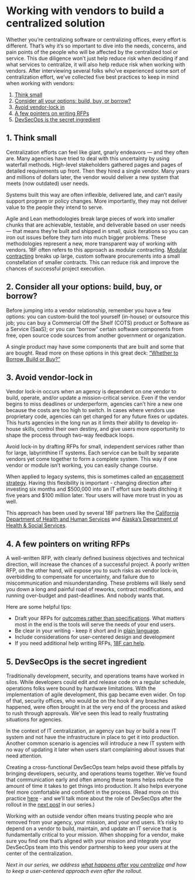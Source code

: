 # Working with vendors to build a centralized solution
Whether you’re centralizing software or centralizing offices, every effort is different. That’s why it’s so important to dive into the needs, concerns, and pain points of the people who will be affected by the centralized tool or service. This due diligence won’t just help reduce risk when deciding if and what services to centralize, it will also help reduce risk when working with vendors. 
After interviewing several folks who’ve experienced some sort of centralization effort, we’ve collected five best practices to keep in mind when working with vendors:   

1. [Think small](#1-think-small)
2. [Consider all your options: build, buy, or borrow?](#2-consider-all-your-options-build-buy-or-borrow)
3. [Avoid vendor-lock in ](#3-avoid-vendor-lock-in)
4. [A few pointers on writing RFPs](#4-a-few-pointers-on-writing-rfps)
5. [DevSecOps is the secret ingredient ](#5-devsecops-is-the-secret-ingredient)


## 1. Think small
Centralization efforts can feel like giant, gnarly endeavors — and they often are. Many agencies have tried to deal with this uncertainty by using waterfall methods. High-level stakeholders gathered pages and pages of detailed requirements up front. Then they hired a single vendor. Many years and millions of dollars later, the vendor would deliver a new system that meets (now outdated) user needs. 

Systems built this way are often inflexible, delivered late, and can’t easily support program or policy changes. More importantly, they may not deliver value to the people they intend to serve. 

Agile and Lean methodologies break large pieces of work into smaller chunks that are achievable, testable, and deliverable based on user needs — that means they’re built and shipped in small, quick iterations so you can iron out issues before they turn into much bigger problems. These methodologies represent a new, more transparent way of working with vendors. 
18F often refers to this approach as modular contracting. [Modular contracting](https://18f.gsa.gov/2019/02/28/prerequisites-for-modular-contracting/) breaks up large, custom software procurements into a small constellation of smaller contracts. This can reduce risk and improve the chances of successful project execution.


## 2. Consider all your options: build, buy, or borrow?
Before jumping into a vendor relationship, remember you have a few options: you can custom-build the tool yourself (in-house) or outsource this job; you can buy a Commercial Off the Shelf (COTS) product or Software as a Service (SaaS); or you can “borrow” certain software components from free, open source code sources from another government or organization. 

A single product may have some components that are built and some that are bought. Read more on these options in this great deck: [“Whether to Borrow, Build or Buy?”](https://github.com/18F/HCD_for_IT_Centralization/blob/master/Whether%20to%20Build%2C%20Buy%20or%20Borrow_.pdf)


## 3. Avoid vendor-lock in 
Vendor lock-in occurs when an agency is dependent on one vendor to build, operate, and/or update a mission-critical service. Even if the vendor begins to miss deadlines or underperform, agencies can’t hire a new one because the costs are too high to switch. In cases where vendors use proprietary code, agencies can get charged for any future fixes or updates. This hurts agencies in the long run as it limits their ability to develop in-house skills, control their own destiny, and give users more opportunity to shape the process through two-way feedback loops. 

Avoid lock-in by drafting RFPs for small, independent services rather than for large, labyrinthine IT systems. Each service can be built by separate vendors yet come together to form a complete system. This way if one vendor or module isn’t working, you can easily change course. 

When applied to legacy systems, this is sometimes called an [encasement strategy](https://18f.gsa.gov/2014/09/08/the-encasement-strategy-on-legacy-systems-and-the/). Having this flexibility is important - changing direction after investing six months and $500,000 into an IT effort sure beats ditching it five years and $100 million later. Your users will have more trust in you as well.

This approach has been used by several 18F partners like the [California Department of Health and Human Services](https://18f.gsa.gov/2016/03/22/helping-california-buy-a-new-child-welfare-system/) and [Alaska’s Department of Health & Social Services](https://18f.gsa.gov/2017/09/12/how-alaska-is-using-transparency/). 


## 4. A few pointers on writing RFPs 
A well-written RFP, with clearly defined business objectives and technical direction, will increase the chances of a successful project. A poorly written RFP, on the other hand, will expose you to such risks as vendor lock-in, overbidding to compensate for uncertainty, and failure due to miscommunication and misunderstanding. These problems will likely send you down a long and painful road of reworks, contract modifications, and running over-budget and past-deadlines. And nobody wants that. 

Here are some helpful tips:
* Draft your RFPs for [outcomes rather than specifications](https://18f.gsa.gov/2017/11/30/improving-government-outcomes-through-an-agile-contract-format/). What matters most in the end is the tools will serve the needs of your end users. 
* Be clear in your writing - keep it short and in [plain language](https://www.plainlanguage.gov/). 
* Include considerations for user-centered design and development
* If you need additional help writing RFPs, [18F can help](inquiries18f@gsa.gov).

## 5. DevSecOps is the secret ingredient
Traditionally development, security, and operations teams have worked in silos. While developers could edit and release code on a regular schedule, operations folks were bound by hardware limitations. With the implementation of agile development, this gap became even wider. On top of that, security offices, who would be on the hook if any breaches happened, were often brought in at the very end of the process and asked to rush through approvals. We’ve seen this lead to really frustrating situations for agencies. 

In the context of IT centralization, an agency can buy or build a new IT system and not have the infrastructure in place to get it into production. Another common scenario is agencies will introduce a new IT system with no way of updating it later when users start complaining about issues that need attention. 

Creating a cross-functional DevSecOps team helps avoid these pitfalls by bringing developers, security, and operations teams together. We’ve found that communication early and often among these teams helps reduce the amount of time it takes to get things into production. It also helps everyone feel more comfortable and confident in the process. (Read more on this practice [here](https://18f.gsa.gov/2018/01/25/getting-devops-buy-in/) - and we’ll talk more about the role of DevSecOps after the rollout in the [next post](https://github.com/18F/HCD_for_IT_Centralization/blob/master/what_happens_after_you_centralize.md) in our series.) 

Working with an outside vendor often means trusting people who are removed from your agency, your mission, and your end users. It’s risky to depend on a vendor to build, maintain, and update an IT service that is fundamentally critical to your mission. When shopping for a vendor, make sure you find one that’s aligned with your mission and integrate your DevSecOps team into this vendor partnership to keep your users at the center of the centralization. 

_Next in our series, we address [what happens after you centralize](https://github.com/18F/HCD_for_IT_Centralization/blob/master/what_happens_after_you_centralize.md) and how to keep a user-centered approach even after the rollout._ 

